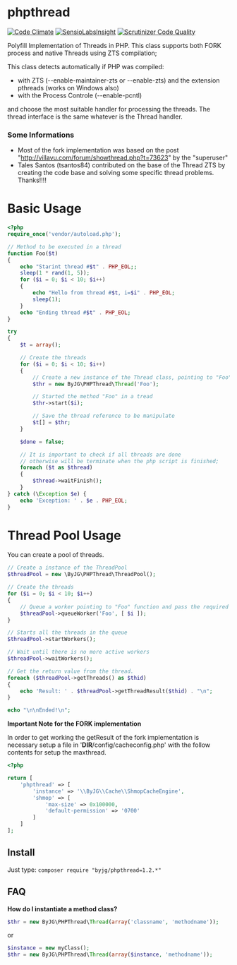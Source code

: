 # phpthread
[![Code Climate](https://codeclimate.com/github/byjg/phpthread/badges/gpa.svg)](https://codeclimate.com/github/byjg/phpthread)
[![SensioLabsInsight](https://insight.sensiolabs.com/projects/842a5377-bbda-44f2-9163-b40dc650dc1f/mini.png)](https://insight.sensiolabs.com/projects/842a5377-bbda-44f2-9163-b40dc650dc1f)
[![Scrutinizer Code Quality](https://scrutinizer-ci.com/g/byjg/phpthread/badges/quality-score.png?b=master)](https://scrutinizer-ci.com/g/byjg/phpthread/?branch=master)

Polyfill Implementation of Threads in PHP. This class supports both FORK process and native Threads using ZTS compilation;
 
This class detects automatically if PHP was compiled:
 
 - with ZTS (--enable-maintainer-zts or --enable-zts) and the extension pthreads (works on Windows also) 
 - with the Process Controle (--enable-pcntl)
    
and choose the most suitable handler for processing the threads. The thread interface is the same whatever is the Thread handler.

### Some Informations

- Most of the fork implementation was based on the post "http://villavu.com/forum/showthread.php?t=73623" by the "superuser"
- Tales Santos (tsantos84) contributed on the base of the Thread ZTS by creating the code base and solving some specific thread problems. Thanks!!!!  

# Basic Usage

```php
<?php
require_once('vendor/autoload.php');

// Method to be executed in a thread
function Foo($t)
{
    echo "Starint thread #$t" . PHP_EOL;;
    sleep(1 * rand(1, 5));
    for ($i = 0; $i < 10; $i++)
    {
        echo "Hello from thread #$t, i=$i" . PHP_EOL;
        sleep(1);
    }
    echo "Ending thread #$t" . PHP_EOL;
}

try
{
    $t = array();

    // Create the threads
    for ($i = 0; $i < 10; $i++)
    {
        // Create a new instance of the Thread class, pointing to "Foo" function
        $thr = new ByJG\PHPThread\Thread('Foo');

        // Started the method "Foo" in a tread
        $thr->start($i);

        // Save the thread reference to be manipulate
        $t[] = $thr;
    }

    $done = false;

    // It is important to check if all threads are done
    // otherwise will be terminate when the php script is finished;
    foreach ($t as $thread)
    {
        $thread->waitFinish();
    }
} catch (\Exception $e) {
    echo 'Exception: ' . $e . PHP_EOL;
}
```

# Thread Pool Usage

You can create a pool of threads.

```php
// Create a instance of the ThreadPool
$threadPool = new \ByJG\PHPThread\ThreadPool();

// Create the threads
for ($i = 0; $i < 10; $i++)
{
    // Queue a worker pointing to "Foo" function and pass the required parameters
    $threadPool->queueWorker('Foo', [ $i ]);
}

// Starts all the threads in the queue
$threadPool->startWorkers();

// Wait until there is no more active workers
$threadPool->waitWorkers();

// Get the return value from the thread.
foreach ($threadPool->getThreads() as $thid)
{
    echo 'Result: ' . $threadPool->getThreadResult($thid) . "\n";
}

echo "\n\nEnded!\n";
```

**Important Note for the FORK implementation**

In order to get working the getResult of the fork implementation is necessary setup a file in '__DIR__/config/cacheconfig.php' with 
the follow contents for setup the maxthread.

```php
<?php

return [
    'phpthread' => [
        'instance' => '\\ByJG\\Cache\\ShmopCacheEngine',
        'shmop' => [
            'max-size' => 0x100000,
            'default-permission' => '0700'
        ]
    ]
];
```

## Install

Just type: `composer require "byjg/phpthread=1.2.*"`

## FAQ

**How do I instantiate a method class?**

```php
$thr = new ByJG\PHPThread\Thread(array('classname', 'methodname'));
```

or

```php
$instance = new myClass();
$thr = new ByJG\PHPThread\Thread(array($instance, 'methodname'));
```


